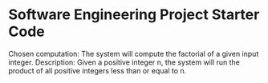 # Software Engineering Project Starter Code

Chosen computation: The system will compute the factorial of a given input integer.
Description: Given a positive integer n, the system will run the product of all positive integers less than or equal to n. 
